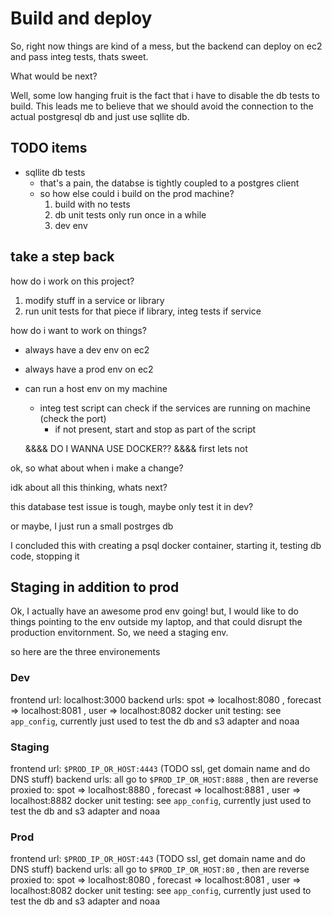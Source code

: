 # Build and deploy
So, right now things are kind of a mess, but the backend can deploy on ec2 and pass integ tests, thats sweet.

What would be next?

Well, some low hanging fruit is the fact that i have to disable the db tests to build. This leads me to believe that
we should avoid the connection to the actual postgresql db and just use sqllite db.

## TODO items
* sqllite db tests
  * that's a pain, the databse is tightly coupled to a postgres client
  * so how else could i build on the prod machine?
    1. build with no tests
    2. db unit tests only run once in a while
    3. dev env

## take a step back
how do i work on this project?

1. modify stuff in a service or library
2. run unit tests for that piece if library, integ tests if service

how do i want to work on things?

* always have a dev env on ec2
* always have a prod env on ec2
* can run a host env on my machine
  * integ test script can check if the services are running on machine (check the port)
    * if not present, start and stop as part of the script

  &&&& DO I WANNA USE DOCKER?? &&&&
  first lets not

ok, so what about when i make a change?

idk about all this thinking, whats next?

this database test issue is tough, maybe only test it in dev?

or maybe, I just run a small postrges db

I concluded this with creating a psql docker container,
starting it, testing db code, stopping it

## Staging in addition to prod
Ok, I actually have an awesome prod env going!
but, I would like to do things pointing to the env outside my
laptop, and that could disrupt the production envitornment. So,
we need a staging env.

so here are the three environements
### Dev
frontend url: localhost:3000
backend urls: spot => localhost:8080 , forecast => localhost:8081 , user => localhost:8082 
docker unit testing: see `app_config`, currently just used to test the db and s3 adapter and noaa

### Staging
frontend url: `$PROD_IP_OR_HOST:4443` (TODO ssl, get domain name and do DNS stuff)
backend urls: all go to `$PROD_IP_OR_HOST:8888` , then are reverse proxied to: spot => localhost:8880 , forecast => localhost:8881 , user => localhost:8882 
docker unit testing: see `app_config`, currently just used to test the db and s3 adapter and noaa

### Prod
frontend url: `$PROD_IP_OR_HOST:443` (TODO ssl, get domain name and do DNS stuff)
backend urls: all go to `$PROD_IP_OR_HOST:80` , then are reverse proxied to: spot => localhost:8080 , forecast => localhost:8081 , user => localhost:8082 
docker unit testing: see `app_config`, currently just used to test the db and s3 adapter and noaa

